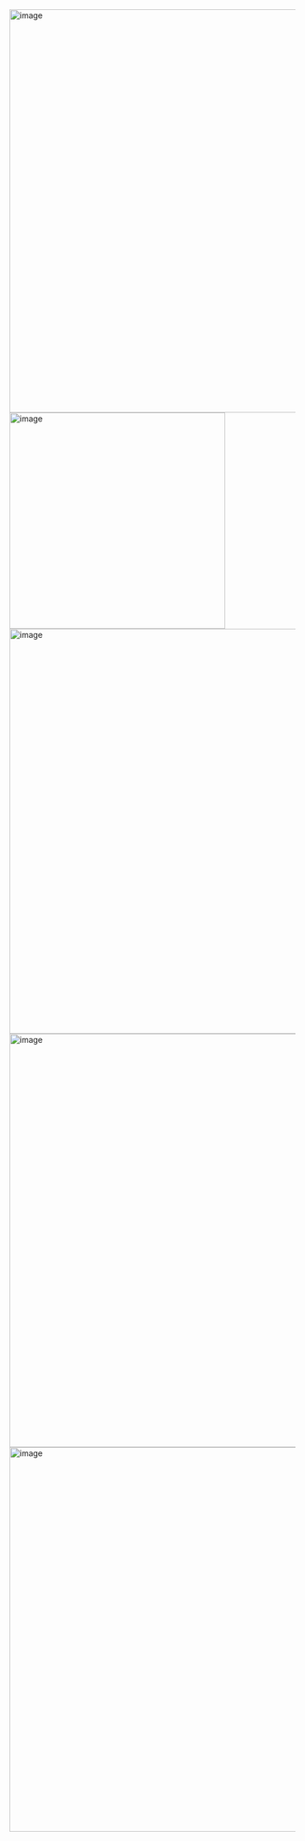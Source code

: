 <img width="709" alt="image" src="https://github.com/htta17/leetcode/assets/12803690/547fa7ec-50d1-49eb-b5b3-41512072c24f">
<img width="380" alt="image" src="https://github.com/htta17/leetcode/assets/12803690/45ad3017-d433-4450-9cbf-aecc0c09c7a7">
<img width="712" alt="image" src="https://github.com/htta17/leetcode/assets/12803690/7d44dd68-e515-4999-9ef8-fa025308aa14">
<img width="727" alt="image" src="https://github.com/htta17/leetcode/assets/12803690/e11abce7-d39b-4b79-b240-7fba46f54fca">
<img width="676" alt="image" src="https://github.com/htta17/leetcode/assets/12803690/d10c7e34-72bc-4e3d-a85c-2f3b169f38c1">
